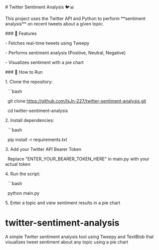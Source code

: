 
\# Twitter Sentiment Analysis 🐦📊



This project uses the Twitter API and Python to perform \*\*sentiment analysis\*\* on recent tweets about a given topic.



\### 🔧 Features

\- Fetches real-time tweets using Tweepy

\- Performs sentiment analysis (Positive, Neutral, Negative)

\- Visualizes sentiment with a pie chart



\### 🚀 How to Run



1\. Clone the repository:

&nbsp;  ```bash

&nbsp;  git clone https://github.com/IsJn-227/twitter-sentiment-analysis.git

&nbsp;  cd twitter-sentiment-analysis



2\. Install dependencies:

&nbsp;  ```bash

&nbsp;  pip install -r requirements.txt



3\. Add your Twitter API Bearer Token

&nbsp;  Replace "ENTER\_YOUR\_BEARER\_TOKEN\_HERE" in main.py with your actual token



4\. Run the script:

&nbsp;  ```bash

&nbsp;  python main.py



5\. Enter a topic and view sentiment results in a pie chart

# twitter-sentiment-analysis
A simple Twitter sentiment analysis tool using Tweepy and TextBlob that visualizes tweet sentiment about any topic using a pie chart

